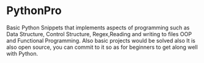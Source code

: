 # PythonPro
Basic Python Snippets that implements aspects of programming such as 
Data Structure, Control Structure, Regex,Reading and writing to files 
OOP and Functional Programming. 
Also basic projects would be solved also
It is also open source, you can commit to it so as for beginners to get along well with Python.
